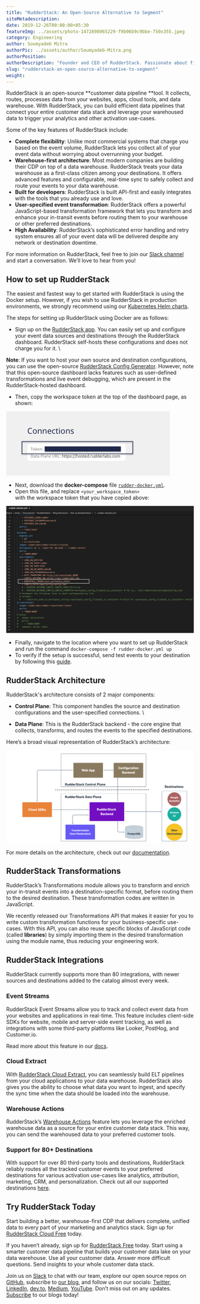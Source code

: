 ```yaml
---
title: "RudderStack: An Open-Source Alternative to Segment"
siteMetadescription:
date: 2019-12-26T00:00:00+05:30
featureImg: ../assets/photo-1472898965229-f9b06b9c9bbe-750x355.jpeg
category: Engineering
author: Soumyadeb Mitra
authorPic: ../assets/author/Soumyadeb-Mitra.png
authorPosition: 
authorDescription: "Founder and CEO of RudderStack. Passionate about finding engineering solutions to real-world problems."
slug: "rudderstack-an-open-source-alternative-to-segment"
weight: 
---
```

RudderStack is an open-source **customer data pipeline **tool. It collects, routes, processes data from your websites, apps, cloud tools, and data warehouse. With RudderStack, you can build efficient data pipelines that connect your entire customer data stack and leverage your warehoused data to trigger your analytics and other activation use-cases.

Some of the key features of RudderStack include:



*   **Complete flexibility**: Unlike most commercial systems that charge you based on the event volume, RudderStack lets you collect all of your event data without worrying about overrunning your budget.
*   **Warehouse-first architecture**: Most modern companies are building their CDP on top of a data warehouse. RudderStack treats your data warehouse as a first-class citizen among your destinations. It offers advanced features and configurable, real-time sync to safely collect and route your events to your data warehouse.
*   **Built for developers**: RudderStack is built API-first and easily integrates with the tools that you already use and love.
*   **User-specified event transformation**: RudderStack offers a powerful JavaScript-based transformation framework that lets you transform and enhance your in-transit events before routing them to your warehouse or other preferred destinations.
*   **High Availability**: RudderStack’s sophisticated error handling and retry system ensures all of your event data will be delivered despite any network or destination downtime.

For more information on RudderStack, feel free to join our [Slack channel](https://resources.rudderstack.com/join-rudderstack-slack) and start a conversation. We’ll love to hear from you!


## How to set up RudderStack

The easiest and fastest way to get started with RudderStack is using the Docker setup. However, if you wish to use RudderStack in production environments, we strongly recommend using our [Kubernetes Helm charts](https://docs.rudderstack.com/installing-and-setting-up-rudderstack/kubernetes).

The steps for setting up RudderStack using Docker are as follows:



*   Sign up on the [RudderStack app](https://app.rudderlabs.com/signup). You can easily set up and configure your event data sources and destinations through the RudderStack dashboard. RudderStack self-hosts these configurations and does not charge you for it.  \
 
**Note**: If you want to host your own source and destination configurations, you can use the open-source [RudderStack Config Generator](https://docs.rudderstack.com/how-to-guides/rudderstack-config-generator). However, note that this open-source dashboard lacks features such as user-defined transformations and live event debugging, which are present in the RudderStack-hosted dashboard.
*   Then, copy the workspace token at the top of the dashboard page, as shown:

 


![Connections](../assets/markdown/opensource_image1.png)




*   Next, download the **docker-compose** file <code>[rudder-docker.yml](https://raw.githubusercontent.com/rudderlabs/rudder-server/master/rudder-docker.yml)</code>.
*   Open this file, and replace <code>&lt;your_workspace_token> </code>with the workspace token that you have copied above:



![Workspace Token](../assets/markdown/opensource_image2.png)





*   Finally, navigate to the location where you want to set up RudderStack and run the command `docker-compose -f rudder-docker.yml up`
*   To verify if the setup is successful, send test events to your destination by following this [guide](https://docs.rudderstack.com/installing-and-setting-up-rudderstack#how-to-send-test-events).


## RudderStack Architecture

RudderStack's architecture consists of 2 major components:



*   **Control Plane**: This component handles the source and destination configurations and the user-specified connections. \

*   **Data Plane**: This is the RudderStack backend - the core engine that collects, transforms, and routes the events to the specified destinations. 

Here’s a broad visual representation of  RudderStack’s architecture:



![RudderStack Architecture](../assets/markdown/opensource_image3.png)


For more details on the architecture, check out our [documentation](https://docs.rudderstack.com/get-started/rudderstack-architecture).


## RudderStack Transformations

RudderStack’s Transformations module allows you to transform and enrich your in-transit events into a destination-specific format, before routing them to the desired destination. These transformation codes are written in JavaScript. 

We recently released our Transformations API that makes it easier for you to write custom transformation functions for your business-specific use-cases. With this API, you can also reuse specific blocks of JavaScript code (called **libraries**) by simply importing them in the desired transformation using the module name, thus reducing your engineering work.


## RudderStack Integrations

RudderStack currently supports more than 80 integrations, with newer sources and destinations added to the catalog almost every week.


### Event Streams

RudderStack Event Streams allow you to track and collect event data from your websites and applications in real-time. This feature includes client-side SDKs for website, mobile and server-side event tracking, as well as integrations with some third-party platforms like Looker, PostHog, and Customer.io.

Read more about this feature in our [docs](https://docs.rudderstack.com/rudderstack-event-streams).


### Cloud Extract

With [RudderStack Cloud Extract](https://docs.rudderstack.com/cloud-extract-sources), you can seamlessly build ELT pipelines from your cloud applications to your data warehouse. RudderStack also gives you the ability to choose what data you want to ingest, and specify the sync time when the data should be loaded into the warehouse.


### Warehouse Actions

RudderStack’s [Warehouse Actions](https://docs.rudderstack.com/warehouse-actions) feature lets you leverage the enriched warehouse data as a source for your entire customer data stack. This way, you can send the warehoused data to your preferred customer tools.


### Support for 80+ Destinations

With support for over 80 third-party tools and destinations, RudderStack reliably routes all the tracked customer events to your preferred destinations for various activation use-cases like analytics, attribution, marketing, CRM, and personalization. Check out all our supported destinations [here](https://docs.rudderstack.com/destinations).


## Try RudderStack Today

Start building a better, warehouse-first CDP that delivers complete, unified data to every part of your marketing and analytics stack. Sign up for[ RudderStack Cloud Free](https://app.rudderlabs.com/signup?type=freetrial) today.

If you haven’t already, sign up for [RudderStack Free](https://app.rudderlabs.com/signup?type=freetrial) today. Start using a smarter customer data pipeline that builds your customer data lake on your data warehouse. Use all your customer data. Answer more difficult questions. Send insights to your whole customer data stack.

Join us on [Slack](https://resources.rudderstack.com/join-rudderstack-slack) to chat with our team, explore our open source repos on [GitHub](https://github.com/rudderlabs), subscribe to [our blog](https://rudderstack.com/blog/), and follow us on our socials: [Twitter](https://twitter.com/RudderStack), [LinkedIn](https://www.linkedin.com/company/rudderlabs/), [dev.to](https://dev.to/rudderstack), [Medium](https://rudderstack.medium.com/), [YouTube](https://www.youtube.com/channel/UCgV-B77bV_-LOmKYHw8jvBw). Don’t miss out on any updates. [Subscribe](https://rudderstack.com/blog/) to our blogs today!
